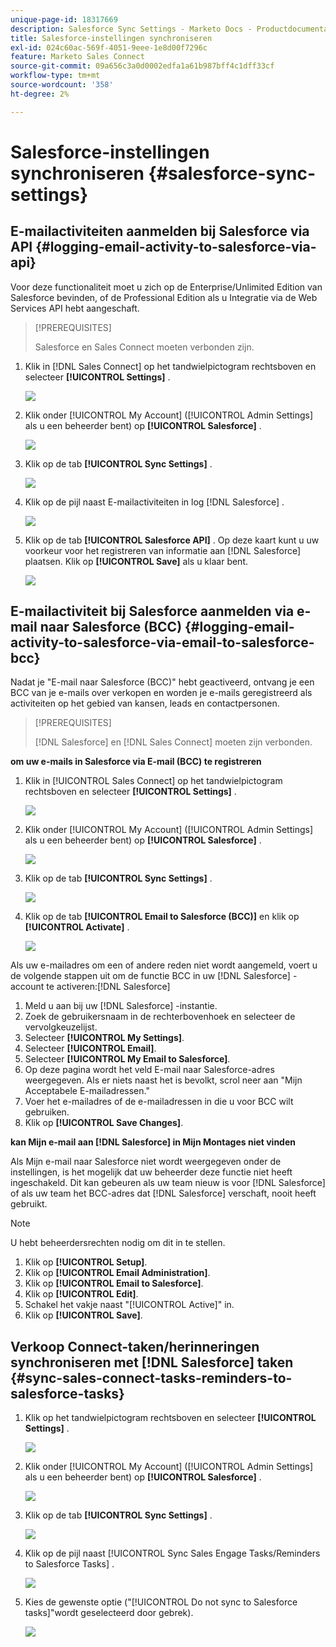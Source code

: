 ```yaml
---
unique-page-id: 18317669
description: Salesforce Sync Settings - Marketo Docs - Productdocumentatie
title: Salesforce-instellingen synchroniseren
exl-id: 024c60ac-569f-4051-9eee-1e8d00f7296c
feature: Marketo Sales Connect
source-git-commit: 09a656c3a0d0002edfa1a61b987bff4c1dff33cf
workflow-type: tm+mt
source-wordcount: '358'
ht-degree: 2%

---
```


# Salesforce-instellingen synchroniseren {#salesforce-sync-settings}

## E-mailactiviteiten aanmelden bij Salesforce via API {#logging-email-activity-to-salesforce-via-api}

Voor deze functionaliteit moet u zich op de Enterprise/Unlimited Edition van Salesforce bevinden, of de Professional Edition als u Integratie via de Web Services API hebt aangeschaft.

>[!PREREQUISITES]
>
>Salesforce en Sales Connect moeten verbonden zijn.

1. Klik in [!DNL Sales Connect] op het tandwielpictogram rechtsboven en selecteer **[!UICONTROL Settings]** .

   ![](assets/one-2.png)

1. Klik onder [!UICONTROL My Account] ([!UICONTROL Admin Settings] als u een beheerder bent) op **[!UICONTROL Salesforce]** .

   ![](assets/two-2.png)

1. Klik op de tab **[!UICONTROL Sync Settings]** .

   ![](assets/three-1.png)

1. Klik op de pijl naast E-mailactiviteiten in log [!DNL Salesforce] .

   ![](assets/four-1.png)

1. Klik op de tab **[!UICONTROL Salesforce API]** . Op deze kaart kunt u uw voorkeur voor het registreren van informatie aan [!DNL Salesforce] plaatsen. Klik op **[!UICONTROL Save]** als u klaar bent.

   ![](assets/five.png)

## E-mailactiviteit bij Salesforce aanmelden via e-mail naar Salesforce (BCC) {#logging-email-activity-to-salesforce-via-email-to-salesforce-bcc}

Nadat je &quot;E-mail naar Salesforce (BCC)&quot; hebt geactiveerd, ontvang je een BCC van je e-mails over verkopen en worden je e-mails geregistreerd als activiteiten op het gebied van kansen, leads en contactpersonen.

>[!PREREQUISITES]
>
>[!DNL Salesforce] en [!DNL Sales Connect] moeten zijn verbonden.

**om uw e-mails in Salesforce via E-mail (BCC) te registreren**

1. Klik in [!UICONTROL Sales Connect] op het tandwielpictogram rechtsboven en selecteer **[!UICONTROL Settings]** .

   ![](assets/one-3.png)

1. Klik onder [!UICONTROL My Account] ([!UICONTROL Admin Settings] als u een beheerder bent) op **[!UICONTROL Salesforce]** .

   ![](assets/two-3.png)

1. Klik op de tab **[!UICONTROL Sync Settings]** .

   ![](assets/three-1.png)

1. Klik op de tab **[!UICONTROL Email to Salesforce (BCC)]** en klik op **[!UICONTROL Activate]** .

   ![](assets/six-2.png)

Als uw e-mailadres om een of andere reden niet wordt aangemeld, voert u de volgende stappen uit om de functie BCC in uw [!DNL Salesforce] -account te activeren:[!DNL Salesforce]

1. Meld u aan bij uw [!DNL Salesforce] -instantie.
1. Zoek de gebruikersnaam in de rechterbovenhoek en selecteer de vervolgkeuzelijst.
1. Selecteer **[!UICONTROL My Settings]**.
1. Selecteer **[!UICONTROL Email]**.
1. Selecteer **[!UICONTROL My Email to Salesforce]**.
1. Op deze pagina wordt het veld E-mail naar Salesforce-adres weergegeven. Als er niets naast het is bevolkt, scrol neer aan &quot;Mijn Acceptabele E-mailadressen.&quot;
1. Voer het e-mailadres of de e-mailadressen in die u voor BCC wilt gebruiken.
1. Klik op **[!UICONTROL Save Changes]**.

**kan Mijn e-mail aan [!DNL Salesforce] in Mijn Montages niet vinden**

Als Mijn e-mail naar Salesforce niet wordt weergegeven onder de instellingen, is het mogelijk dat uw beheerder deze functie niet heeft ingeschakeld. Dit kan gebeuren als uw team nieuw is voor [!DNL Salesforce] of als uw team het BCC-adres dat [!DNL Salesforce] verschaft, nooit heeft gebruikt.

>[!NOTE]
>
>U hebt beheerdersrechten nodig om dit in te stellen.

1. Klik op **[!UICONTROL Setup]**.
1. Klik op **[!UICONTROL Email Administration]**.
1. Klik op **[!UICONTROL Email to Salesforce]**.
1. Klik op **[!UICONTROL Edit]**.
1. Schakel het vakje naast &quot;[!UICONTROL Active]&quot; in.
1. Klik op **[!UICONTROL Save]**.

## Verkoop Connect-taken/herinneringen synchroniseren met [!DNL Salesforce] taken {#sync-sales-connect-tasks-reminders-to-salesforce-tasks}

1. Klik op het tandwielpictogram rechtsboven en selecteer **[!UICONTROL Settings]** .

   ![](assets/one-3.png)

1. Klik onder [!UICONTROL My Account] ([!UICONTROL Admin Settings] als u een beheerder bent) op **[!UICONTROL Salesforce]** .

   ![](assets/two-2.png)

1. Klik op de tab **[!UICONTROL Sync Settings]** .

   ![](assets/three-1.png)

1. Klik op de pijl naast [!UICONTROL Sync Sales Engage Tasks/Reminders to Salesforce Tasks] .

   ![](assets/seven-2.png)

1. Kies de gewenste optie (&quot;[!UICONTROL Do not sync to Salesforce tasks]&quot;wordt geselecteerd door gebrek).

   ![](assets/eight.png)
